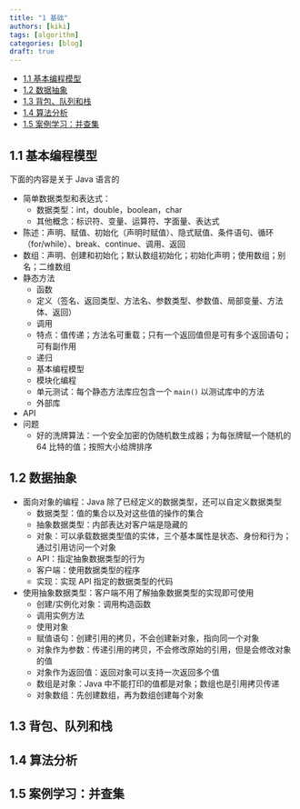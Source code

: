 ```yaml
---
title: "1 基础"
authors: [kiki]
tags: [algorithm]
categories: [blog]
draft: true
---
```


- [1.1 基本编程模型](#11-%e5%9f%ba%e6%9c%ac%e7%bc%96%e7%a8%8b%e6%a8%a1%e5%9e%8b)
- [1.2 数据抽象](#12-%e6%95%b0%e6%8d%ae%e6%8a%bd%e8%b1%a1)
- [1.3 背包、队列和栈](#13-%e8%83%8c%e5%8c%85%e9%98%9f%e5%88%97%e5%92%8c%e6%a0%88)
- [1.4 算法分析](#14-%e7%ae%97%e6%b3%95%e5%88%86%e6%9e%90)
- [1.5 案例学习：并查集](#15-%e6%a1%88%e4%be%8b%e5%ad%a6%e4%b9%a0%e5%b9%b6%e6%9f%a5%e9%9b%86)

## 1.1 基本编程模型

下面的内容是关于 Java 语言的

- 简单数据类型和表达式：
  - 数据类型：int，double，boolean，char
  - 其他概念：标识符、变量、运算符、字面量、表达式
- 陈述：声明、赋值、初始化（声明时赋值）、隐式赋值、条件语句、循环（for/while）、break、continue、调用、返回
- 数组：声明、创建和初始化；默认数组初始化；初始化声明；使用数组；别名；二维数组
- 静态方法
  - 函数
  - 定义（签名、返回类型、方法名、参数类型、参数值、局部变量、方法体、返回）
  - 调用
  - 特点：值传递；方法名可重载；只有一个返回值但是可有多个返回语句；可有副作用
  - 递归
  - 基本编程模型
  - 模块化编程
  - 单元测试：每个静态方法库应包含一个 `main()` 以测试库中的方法
  - 外部库
- API
- 问题
  - 好的洗牌算法：一个安全加密的伪随机数生成器；为每张牌赋一个随机的 64 比特的值；按照大小给牌排序

## 1.2 数据抽象

- 面向对象的编程：Java 除了已经定义的数据类型，还可以自定义数据类型
  - 数据类型：值的集合以及对这些值的操作的集合
  - 抽象数据类型：内部表达对客户端是隐藏的
  - 对象：可以承载数据类型值的实体，三个基本属性是状态、身份和行为；通过引用访问一个对象
  - API：指定抽象数据类型的行为
  - 客户端：使用数据类型的程序
  - 实现：实现 API 指定的数据类型的代码
- 使用抽象数据类型：客户端不用了解抽象数据类型的实现即可使用
  - 创建/实例化对象：调用构造函数
  - 调用实例方法
  - 使用对象
  - 赋值语句：创建引用的拷贝，不会创建新对象，指向同一个对象
  - 对象作为参数：传递引用的拷贝，不会修改原始的引用，但是会修改对象的值
  - 对象作为返回值：返回对象可以支持一次返回多个值
  - 数组是对象：Java 中不能打印的值都是对象；数组也是引用拷贝传递
  - 对象数组：先创建数组，再为数组创建每个对象

## 1.3 背包、队列和栈

## 1.4 算法分析

## 1.5 案例学习：并查集
